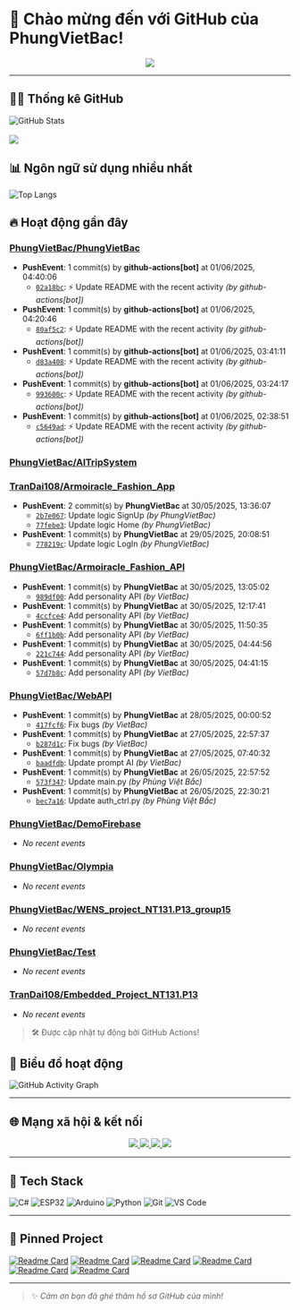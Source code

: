 # 👋 Chào mừng đến với GitHub của PhungVietBac!

<p align="center">
  <img src="https://readme-typing-svg.demolab.com/?lines=Welcome+to+my+GitHub!;I+love+Programming;AI+%7C+FullStack+%7C+Android+%7C+Desktop;Let's+build+something+awesome!&center=true&width=500&height=45&color=F7971E&vCenter=true&size=22">
</p>

---

## 🧑‍💻 Thống kê GitHub

![GitHub Stats](https://github-readme-stats.vercel.app/api?username=PhungVietBac&show_icons=true&theme=radical)
<br><br>
![](https://nirzak-streak-stats.vercel.app/?user=PhungVietBac&theme=radical)

## 📊 Ngôn ngữ sử dụng nhiều nhất

![Top Langs](https://github-readme-stats.vercel.app/api/top-langs/?username=PhungVietBac&layout=compact&theme=radical)

## 🔥 Hoạt động gần đây

<!--START_SECTION:activity-->
### [PhungVietBac/PhungVietBac](https://github.com/PhungVietBac/PhungVietBac)
- **PushEvent**: 1 commit(s) by **github-actions[bot]** at 01/06/2025, 04:40:06
  - [`02a18bc`](https://github.com/PhungVietBac/PhungVietBac/commit/02a18bc806f22105ba5bb95c30be0a004300992d): ⚡ Update README with the recent activity _(by github-actions[bot])_
- **PushEvent**: 1 commit(s) by **github-actions[bot]** at 01/06/2025, 04:20:46
  - [`80af5c2`](https://github.com/PhungVietBac/PhungVietBac/commit/80af5c2d112be1b325449851a7cf984063e6bf89): ⚡ Update README with the recent activity _(by github-actions[bot])_
- **PushEvent**: 1 commit(s) by **github-actions[bot]** at 01/06/2025, 03:41:11
  - [`d83a408`](https://github.com/PhungVietBac/PhungVietBac/commit/d83a4086d0143b6f98d6c61347f8b4d18f1b5875): ⚡ Update README with the recent activity _(by github-actions[bot])_
- **PushEvent**: 1 commit(s) by **github-actions[bot]** at 01/06/2025, 03:24:17
  - [`993600c`](https://github.com/PhungVietBac/PhungVietBac/commit/993600cecbfd01b7dc1f3011cebde5507cfbf40e): ⚡ Update README with the recent activity _(by github-actions[bot])_
- **PushEvent**: 1 commit(s) by **github-actions[bot]** at 01/06/2025, 02:38:51
  - [`c5649ad`](https://github.com/PhungVietBac/PhungVietBac/commit/c5649ad26ac72697c43f1bc5c84cdd4823609d32): ⚡ Update README with the recent activity _(by github-actions[bot])_

### [PhungVietBac/AITripSystem](https://github.com/PhungVietBac/AITripSystem)

### [TranDai108/Armoiracle_Fashion_App](https://github.com/TranDai108/Armoiracle_Fashion_App)
- **PushEvent**: 2 commit(s) by **PhungVietBac** at 30/05/2025, 13:36:07
  - [`2b7e067`](https://github.com/TranDai108/Armoiracle_Fashion_App/commit/2b7e0676570b09a02259df726a4b494629e70b03): Update logic SignUp _(by PhungVietBac)_
  - [`77febe3`](https://github.com/TranDai108/Armoiracle_Fashion_App/commit/77febe3f7505eed757ae5980b174b0b907fe4759): Update logic Home _(by PhungVietBac)_
- **PushEvent**: 1 commit(s) by **PhungVietBac** at 29/05/2025, 20:08:51
  - [`778219c`](https://github.com/TranDai108/Armoiracle_Fashion_App/commit/778219c3171f0a9f687e5e663fb4f7cd105142f7): Update logic LogIn _(by PhungVietBac)_

### [PhungVietBac/Armoiracle_Fashion_API](https://github.com/PhungVietBac/Armoiracle_Fashion_API)
- **PushEvent**: 1 commit(s) by **PhungVietBac** at 30/05/2025, 13:05:02
  - [`989df00`](https://github.com/PhungVietBac/Armoiracle_Fashion_API/commit/989df00aa9402945f70ff11dd11b2f9be3d5259f): Add personality API _(by VietBac)_
- **PushEvent**: 1 commit(s) by **PhungVietBac** at 30/05/2025, 12:17:41
  - [`4ccfce4`](https://github.com/PhungVietBac/Armoiracle_Fashion_API/commit/4ccfce490df64547fcac5cc23881ed56fa473a12): Add personality API _(by VietBac)_
- **PushEvent**: 1 commit(s) by **PhungVietBac** at 30/05/2025, 11:50:35
  - [`6ff1b0b`](https://github.com/PhungVietBac/Armoiracle_Fashion_API/commit/6ff1b0b57c8af3c7f888d0456ff74ee759e46cd7): Add personality API _(by VietBac)_
- **PushEvent**: 1 commit(s) by **PhungVietBac** at 30/05/2025, 04:44:56
  - [`221c744`](https://github.com/PhungVietBac/Armoiracle_Fashion_API/commit/221c7441f53974fc7fb50a158ba27251a447b2d7): Add personality API _(by VietBac)_
- **PushEvent**: 1 commit(s) by **PhungVietBac** at 30/05/2025, 04:41:15
  - [`57d7b8c`](https://github.com/PhungVietBac/Armoiracle_Fashion_API/commit/57d7b8c8b525895dc1b74041a93f1277f8054634): Add personality API _(by VietBac)_

### [PhungVietBac/WebAPI](https://github.com/PhungVietBac/WebAPI)
- **PushEvent**: 1 commit(s) by **PhungVietBac** at 28/05/2025, 00:00:52
  - [`417fcf6`](https://github.com/PhungVietBac/WebAPI/commit/417fcf6bf8f2c6ef6a20223e9b42f50961ac53bd): Fix bugs _(by VietBac)_
- **PushEvent**: 1 commit(s) by **PhungVietBac** at 27/05/2025, 22:57:37
  - [`b287d1c`](https://github.com/PhungVietBac/WebAPI/commit/b287d1c2e406141a2e45e1ecf37d6de426e41bdb): Fix bugs _(by VietBac)_
- **PushEvent**: 1 commit(s) by **PhungVietBac** at 27/05/2025, 07:40:32
  - [`baadfdb`](https://github.com/PhungVietBac/WebAPI/commit/baadfdb6412205821581232875ec8dd190e3fc22): Update prompt AI _(by VietBac)_
- **PushEvent**: 1 commit(s) by **PhungVietBac** at 26/05/2025, 22:57:52
  - [`573f347`](https://github.com/PhungVietBac/WebAPI/commit/573f347b7506157c1c791584e30be82eac1cf115): Update main.py _(by Phùng Việt Bắc)_
- **PushEvent**: 1 commit(s) by **PhungVietBac** at 26/05/2025, 22:30:21
  - [`bec7a16`](https://github.com/PhungVietBac/WebAPI/commit/bec7a16c790ff1701efa7c6df457004e2122343b): Update auth_ctrl.py _(by Phùng Việt Bắc)_

### [PhungVietBac/DemoFirebase](https://github.com/PhungVietBac/DemoFirebase)
- _No recent events_

### [PhungVietBac/Olympia](https://github.com/PhungVietBac/Olympia)
- _No recent events_

### [PhungVietBac/WENS_project_NT131.P13_group15](https://github.com/PhungVietBac/WENS_project_NT131.P13_group15)
- _No recent events_

### [PhungVietBac/Test](https://github.com/PhungVietBac/Test)
- _No recent events_

### [TranDai108/Embedded_Project_NT131.P13](https://github.com/TranDai108/Embedded_Project_NT131.P13)
- _No recent events_

<!--END_SECTION:activity-->

> 🛠️ Được cập nhật tự động bởi GitHub Actions!

## 🧭 Biểu đồ hoạt động

![GitHub Activity Graph](https://github-readme-activity-graph.vercel.app/graph?username=PhungVietBac&theme=github-compact)

---

## 🌐 Mạng xã hội & kết nối

<p align="center">
  <a href="https://www.linkedin.com/in/b%E1%BA%AFc-ph%C3%B9ng-vi%E1%BB%87t-396674298/" target="_blank">
    <img src="https://img.shields.io/badge/-LinkedIn-0077B5?style=for-the-badge&logo=linkedin&logoColor=white" />
  </a>
  <a href="mailto:bacphungviet@gmail.com">
    <img src="https://img.shields.io/badge/-Gmail-D14836?style=for-the-badge&logo=gmail&logoColor=white" />
  </a>
  <a href="https://github.com/PhungVietBac">
    <img src="https://img.shields.io/badge/-GitHub-181717?style=for-the-badge&logo=github&logoColor=white" />
  </a>
  <a href="https://www.facebook.com/bac.phungviet.92" target="_blank">
    <img src="https://img.shields.io/badge/-Facebook-1877F2?style=for-the-badge&logo=facebook&logoColor=white" />
  </a>
</p>

---

## 🧰 Tech Stack

![C#](https://img.shields.io/badge/-CSharp-239120?style=flat&logo=c-sharp&logoColor=white)
![ESP32](https://img.shields.io/badge/-ESP32-FF5722?style=flat&logo=esphome&logoColor=white)
![Arduino](https://img.shields.io/badge/-Arduino-00979D?style=flat&logo=arduino&logoColor=white)
![Python](https://img.shields.io/badge/-Python-3776AB?style=flat&logo=python&logoColor=white)
![Git](https://img.shields.io/badge/-Git-F05032?style=flat&logo=git&logoColor=white)
![VS Code](https://img.shields.io/badge/-VSCode-007ACC?style=flat&logo=visual-studio-code&logoColor=white)

---

## 📌 Pinned Project

[![Readme Card](https://github-readme-stats.vercel.app/api/pin/?username=PhungVietBac&repo=AITripSystem&theme=radical)](https://github.com/PhungVietBac/AITripSystem)
[![Readme Card](https://github-readme-stats.vercel.app/api/pin/?username=PhungVietBac&repo=WebAPI&theme=radical)](https://github.com/PhungVietBac/WebAPI)
[![Readme Card](https://github-readme-stats.vercel.app/api/pin/?username=PhungVietBac&repo=Armoiracle_Fashion_API&theme=radical)](https://github.com/PhungVietBac/Armoiracle_Fashion_API)
[![Readme Card](https://github-readme-stats.vercel.app/api/pin/?username=PhungVietBac&repo=Olympia&theme=radical)](https://github.com/PhungVietBac/Olympia)
[![Readme Card](https://github-readme-stats.vercel.app/api/pin/?username=PhungVietBac&repo=WENS_project_NT131.P13_group15&theme=radical)](https://github.com/PhungVietBac/WENS_project_NT131.P13_group15)
[![Readme Card](https://github-readme-stats.vercel.app/api/pin/?username=TranDai108&repo=Armoiracle_Fashion_App&theme=radical)](https://github.com/TranDai108/Armoiracle_Fashion_App)

---

> ✨ *Cảm ơn bạn đã ghé thăm hồ sơ GitHub của mình!*
